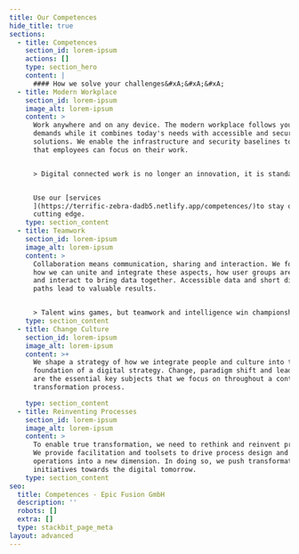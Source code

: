 ```yaml
---
title: Our Competences
hide_title: true
sections:
  - title: Competences
    section_id: lorem-ipsum
    actions: []
    type: section_hero
    content: |
      #### How we solve your challenges&#xA;&#xA;&#xA;
  - title: Modern Workplace
    section_id: lorem-ipsum
    image_alt: lorem-ipsum
    content: >
      Work anywhere and on any device. The modern workplace follows you and your
      demands while it combines today's needs with accessible and secure
      solutions. We enable the infrastructure and security baselines to ensure
      that employees can focus on their work.


      > Digital connected work is no longer an innovation, it is standard.


      Use our [services
      ](https://terrific-zebra-dadb5.netlify.app/competences/)to stay on the
      cutting edge.
    type: section_content
  - title: Teamwork
    section_id: lorem-ipsum
    image_alt: lorem-ipsum
    content: >
      Collaboration means communication, sharing and interaction. We focus on
      how we can unite and integrate these aspects, how user groups are formed
      and interact to bring data together. Accessible data and short digital
      paths lead to valuable results.


      > Talent wins games, but teamwork and intelligence win championships
    type: section_content
  - title: Change Culture
    section_id: lorem-ipsum
    image_alt: lorem-ipsum
    content: >+
      We shape a strategy of how we integrate people and culture into the
      foundation of a digital strategy. Change, paradigm shift and leadership
      are the essential key subjects that we focus on throughout a continous
      transformation process.

    type: section_content
  - title: Reinventing Processes
    section_id: lorem-ipsum
    image_alt: lorem-ipsum
    content: >
      To enable true transformation, we need to rethink and reinvent processes.
      We provide facilitation and toolsets to drive process design and business
      operations into a new dimension. In doing so, we push transformation
      initiatives towards the digital tomorrow.
    type: section_content
seo:
  title: Competences - Epic Fusion GmbH
  description: ''
  robots: []
  extra: []
  type: stackbit_page_meta
layout: advanced
---
```

